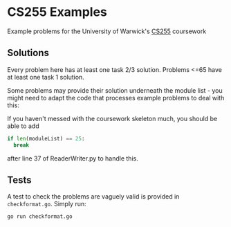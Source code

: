 # CS255 Examples

Example problems for the University of Warwick's [CS255](https://warwick.ac.uk/fac/sci/dcs/teaching/modules/cs255/) coursework

## Solutions

Every problem here has at least one task 2/3 solution. Problems <=65 have at least one task 1 solution.

Some problems may provide their solution underneath the module list - you might need to adapt the code that processes example problems to deal with this:

If you haven't messed with the coursework skeleton much, you should be able to add
```python
if len(moduleList) == 25:
  break
```
after line 37 of ReaderWriter.py to handle this.

## Tests

A test to check the problems are vaguely valid is provided in `checkformat.go`. Simply run:

```bash
go run checkformat.go
```
